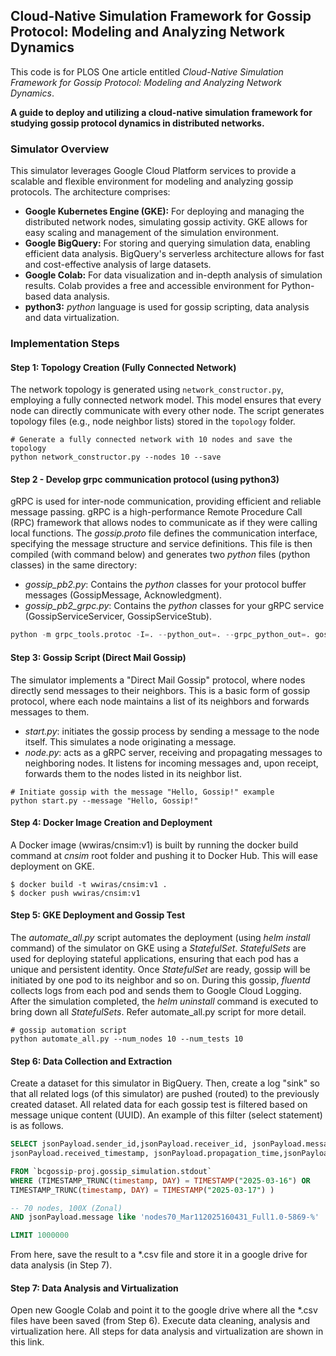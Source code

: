 ## Cloud-Native Simulation Framework for Gossip Protocol: Modeling and Analyzing Network Dynamics
This code is for PLOS One article entitled *Cloud-Native Simulation Framework for Gossip Protocol: Modeling
and Analyzing Network Dynamics*.

**A guide to deploy and utilizing a cloud-native simulation framework for studying gossip protocol 
dynamics in distributed networks.**

### Simulator Overview
This simulator leverages Google Cloud Platform services to provide a scalable and flexible environment for 
modeling and analyzing gossip protocols. The architecture comprises:

* **Google Kubernetes Engine (GKE):** For deploying and managing the distributed network nodes, simulating 
gossip activity. GKE allows for easy scaling and management of the simulation environment.
* **Google BigQuery:** For storing and querying simulation data, enabling efficient data analysis. BigQuery's 
serverless architecture allows for fast and cost-effective analysis of large datasets.
* **Google Colab:** For data visualization and in-depth analysis of simulation results. Colab provides a 
free and accessible environment for Python-based data analysis.
* **python3:** *python* language is used for gossip scripting, data analysis and data virtualization.  

### Implementation Steps

#### Step 1: Topology Creation (Fully Connected Network)

The network topology is generated using `network_constructor.py`, employing a fully connected network model. This model 
ensures that every node can directly communicate with every other node. The script generates topology files
(e.g., node neighbor lists) stored in the `topology` folder.

```shell
# Generate a fully connected network with 10 nodes and save the topology
python network_constructor.py --nodes 10 --save
```
#### Step 2 - Develop grpc communication protocol (using python3)
gRPC is used for inter-node communication, providing efficient and reliable message passing. gRPC is a
high-performance Remote Procedure Call (RPC) framework that allows nodes to communicate as if they 
were calling local functions. The *gossip.proto* file defines the communication interface, specifying 
the message structure and service definitions. This file is then compiled (with command below) and 
generates two *python* files (python classes) in the same directory:
* *gossip_pb2.py*: Contains the *python* classes for your protocol buffer messages (GossipMessage, Acknowledgment).
* *gossip_pb2_grpc.py*: Contains the *python* classes for your gRPC service (GossipServiceServicer, GossipServiceStub).
```python
python -m grpc_tools.protoc -I=. --python_out=. --grpc_python_out=. gossip.proto
```

#### Step 3: Gossip Script (Direct Mail Gossip)
The simulator implements a "Direct Mail Gossip" protocol, where nodes directly send messages 
to their neighbors. This is a basic form of gossip protocol, where each node maintains a list of 
its neighbors and forwards messages to them.

- *start.py*: initiates the gossip process by sending a message to the node itself. This simulates a 
node originating a message.
- *node.py*: acts as a gRPC server, receiving and propagating messages to neighboring nodes. It 
listens for incoming messages and, upon receipt, forwards them to the nodes listed in its 
neighbor list.
```shell
# Initiate gossip with the message "Hello, Gossip!" example
python start.py --message "Hello, Gossip!"
```

#### Step 4: Docker Image Creation and Deployment
A Docker image (wwiras/cnsim:v1) is built by running the docker build command at *cnsim* root 
folder and pushing it to Docker Hub. This will ease deployment on GKE.
```shell
$ docker build -t wwiras/cnsim:v1 .
$ docker push wwiras/cnsim:v1
```
#### Step 5: GKE Deployment and Gossip Test
The *automate_all.py* script automates the deployment (using *helm install* command) of 
the simulator on GKE using a *StatefulSet*. *StatefulSets* are used for deploying stateful 
applications, ensuring that each pod has a unique and persistent identity. Once *StatefulSet* 
are ready, gossip will be initiated by one pod to its neighbor and so on. During this gossip, 
*fluentd* collects logs from each pod and sends them to Google Cloud Logging.  
After the simulation completed, the *helm uninstall* command is executed to bring down all 
*StatefulSets*. Refer automate_all.py script for more detail.
```shell
# gossip automation script
python automate_all.py --num_nodes 10 --num_tests 10
```

#### Step 6: Data Collection and Extraction
Create a dataset for this simulator in BigQuery. Then, create a log "sink" so that all related logs (of this simulator)
are pushed (routed) to the previously created dataset. All related data for each gossip test is filtered based on message 
unique content (UUID). An example of this filter (select statement) is as follows.
```SQL
SELECT jsonPayload.sender_id,jsonPayload.receiver_id, jsonPayload.message, jsonPayload.event_type,
jsonPayload.received_timestamp, jsonPayload.propagation_time,jsonPayload.detail

FROM `bcgossip-proj.gossip_simulation.stdout` 
WHERE (TIMESTAMP_TRUNC(timestamp, DAY) = TIMESTAMP("2025-03-16") OR 
TIMESTAMP_TRUNC(timestamp, DAY) = TIMESTAMP("2025-03-17") )

-- 70 nodes, 100X (Zonal)
AND jsonPayload.message like 'nodes70_Mar112025160431_Full1.0-5869-%'

LIMIT 1000000
```
From here, save the result to a *.csv file and store it in a google drive for data analysis (in Step 7).

#### Step 7: Data Analysis and Virtualization
Open new Google Colab and point it to the google drive where all the *.csv files have been saved (from Step 6). Execute
data cleaning, analysis and virtualization here. All steps for data analysis and virtualization are shown in this link.

